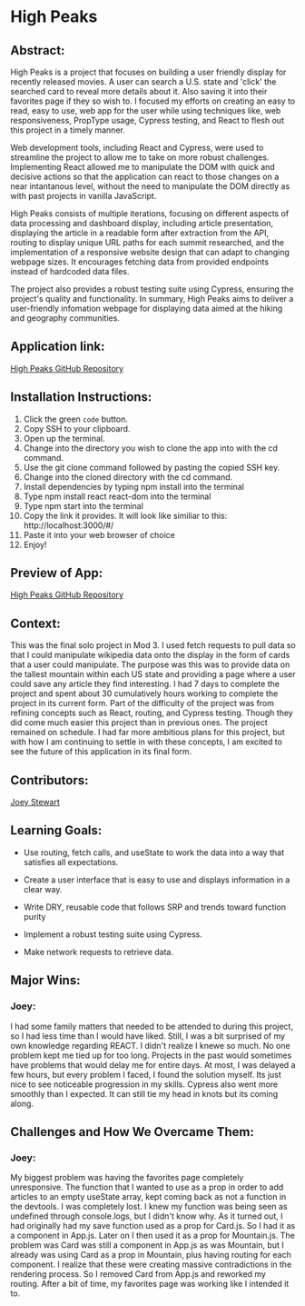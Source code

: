 # High Peaks

## Abstract:

High Peaks is a project that focuses on building a user friendly display for recently released movies. A user can search a U.S. state and 'click' the searched card to reveal more details about it. Also saving it into their favorites page if they so wish to. I focused my efforts on creating an easy to read, easy to use, web app for the user while using techniques like, web responsiveness, PropType usage, Cypress testing, and React to flesh out this project in a timely manner. 

Web development tools, including React and Cypress, were used to streamline the project to allow me to take on more robust challenges. Implementing React allowed me to manipulate the DOM with quick and decisive actions so that the application can react to those changes on a near intantanous level, without the need to manipulate the DOM directly as with past projects in vanilla JavaScript.

High Peaks consists of multiple iterations, focusing on different aspects of data processing and dashboard display, including article presentation, displaying the article in a readable form after extraction from the API, routing to display unique URL paths for each summit researched, and the implementation of a responsive website design that can adapt to changing webpage sizes. It encourages fetching data from provided endpoints instead of hardcoded data files.

The project also provides a robust testing suite using Cypress, ensuring the project's quality and functionality. In summary, High Peaks aims to deliver a user-friendly infomation webpage for displaying data aimed at the hiking and geography communities.


## Application link:

[High Peaks GitHub Repository](https://github.com/JoeyStewart/High-Peaks)

## Installation Instructions:
1. Click the green `code` button.
2. Copy SSH to your clipboard.
3. Open up the terminal.
4. Change into the directory you wish to clone the app into with the cd command.
5. Use the git clone command followed by pasting the copied SSH key.
6. Change into the cloned directory with the cd command.
7. Install dependencies by typing npm install into the terminal
8. Type npm install react react-dom into the terminal
9. Type npm start into the terminal
10. Copy the link it provides. It will look like similiar to this: http://localhost:3000/#/
11. Paste it into your web browser of choice
12. Enjoy!

## Preview of App:

[High Peaks GitHub Repository](https://github.com/JoeyStewart/High-Peaks)


## Context:
This was the final solo project in Mod 3. I used fetch requests to pull data so that I could manipulate wikipedia data onto the display in the form of cards that a user could manipulate. The purpose was this was to provide data on the tallest mountain within each US state and providing a page where a user could save any article they find interesting. I had 7 days to complete the project and spent about 30 cumulatively hours working to complete the project in its current form. Part of the difficulty of the project was from refining concepts such as React, routing, and Cypress testing. Though they did come much easier this project than in previous ones. The project remained on schedule. I had far more ambitious plans for this project, but with how I am continuing to settle in with these concepts, I am excited to see the future of this application in its final form.

## Contributors:
  
[Joey Stewart](https://github.com/JoeyStewart)  

## Learning Goals:

* Use routing, fetch calls, and useState to work the data into a way that satisfies all expectations.

* Create a user interface that is easy to use and displays information in a clear way.

* Write DRY, reusable code that follows SRP and trends toward function purity

* Implement a robust testing suite using Cypress.

* Make network requests to retrieve data.


## Major Wins:
### Joey:
I had some family matters that needed to be attended to during this project, so I had less time than I would have liked. Still, I was a bit surprised of my own knowledge regarding REACT. I didn't realize I knewe so much. No one problem kept me tied up for too long. Projects in the past would sometimes have problems that would delay me for entire days. At most, I was delayed a few hours, but every problem I faced, I found the solution myself. Its just nice to see noticeable progression in my skills. Cypress also went more smoothly than I expected. It can still tie my head in knots but its coming along. 


## Challenges and How We Overcame Them:
### Joey:
My biggest problem was having the favorites page completely unresponsive. The function that I wanted to use as a prop in order to add articles to an empty useState array, kept coming back as not a function in the devtools. I was completely lost. I knew my function was being seen as undefined through console.logs, but I didn't know why. As it turned out, I had originally had my save function used as a prop for Card.js. So I had it as a component in App.js. Later on I then used it as a prop for Mountain.js. The problem was Card was still a component in App.js as was Mountain, but I already was using Card as a prop in Mountain, plus having routing for each component. I realize that these were creating massive contradictions in the rendering process. So I removed Card from App.js and reworked my routing. After a bit of time, my favorites page was working like I intended it to.


